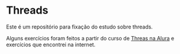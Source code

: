# Threads

Este é um repositório para fixação do estudo sobre threads.

Alguns exercícios foram feitos a partir do curso de [Threas na Alura](https://cursos.alura.com.br/formacao-threads-java) e exercícios que encontrei na internet.